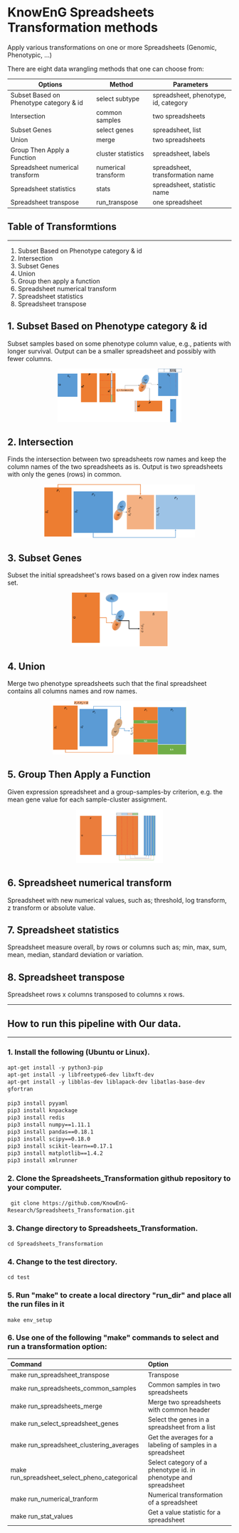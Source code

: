 # KnowEnG Spreadsheets Transformation methods
Apply various transformations on one or more Spreadsheets (Genomic, Phenotypic, ...)

There are eight data wrangling methods that one can choose from:

| **Options**                                      | **Method**                           | **Parameters**       |
| ------------------------------------------------ | -------------------------------------| -------------------- |
| Subset Based on Phenotype category & id          | select subtype                 | spreadsheet, phenotype, id, category|
| Intersection                                     | common samples                       | two spreadsheets     |
| Subset Genes                                     | select genes                         | spreadsheet, list     |
| Union                                            | merge                                | two spreadsheets     |
| Group Then Apply a Function                      | cluster statistics                   | spreadsheet, labels   |
| Spreadsheet numerical transform                  | numerical transform            | spreadsheet, transformation name|
| Spreadsheet statistics                           | stats                          | spreadsheet, statistic name|
| Spreadsheet transpose                            | run_transpose                        | one spreadsheet |

## Table of Transformtions
---
1. Subset Based on Phenotype category & id
2. Intersection
3. Subset Genes
4. Union
5. Group then apply a function
6. Spreadsheet numerical transform
7. Spreadsheet statistics
8. Spreadsheet transpose

## 1. Subset Based on Phenotype category & id

Subset samples based on some phenotype column value, e.g., patients with longer survival. Output can 
be a smaller spreadsheet and possibly with fewer columns.

<p align="center">
  <img  src="images/SubsetExpressionBasedonPhenotype.png" height=120>
</p>


## 2. Intersection

Finds the intersection between two spreadsheets row names and keep the column names of the two spreadsheets as is.
Output is two spreadsheets with only the genes (rows) in common.

<p align="center">
  <img  src="images/Intersection.png" height=120>
</p>

## 3. Subset Genes

Subset the initial spreadsheet's rows based on a given row index names set.

<p align="center">
  <img  src="images/SubsetGenes.png" height=120>
</p>

## 4. Union

Merge two phenotype spreadsheets such that the final spreadsheet contains all columns names and row names.

<p align="center">
  <img  src="images/Union.png" height=120>
</p>

## 5.  Group Then Apply a Function

Given expression spreadsheet and a group-samples-by criterion, e.g. the mean gene value for each sample-cluster assignment.

<p align="center">
  <img  src="images/GroupThenApplyaFunction.png" height=120>
</p>

## 6. Spreadsheet numerical transform 

Spreadsheet with new numerical values, such as; threshold, log transform, z transform or absolute value.

## 7. Spreadsheet statistics

Spreadsheet measure overall, by rows or columns such as; min, max, sum, mean, median, standard deviation or variation.

## 8. Spreadsheet transpose

Spreadsheet rows x columns transposed to columns x rows.



* * * 
## How to run this pipeline with Our data.
* * * 

 ### 1. Install the following (Ubuntu or Linux).
  ```
 apt-get install -y python3-pip
 apt-get install -y libfreetype6-dev libxft-dev
 apt-get install -y libblas-dev liblapack-dev libatlas-base-dev gfortran

 pip3 install pyyaml
 pip3 install knpackage
 pip3 install redis
 pip3 install numpy==1.11.1
 pip3 install pandas==0.18.1 
 pip3 install scipy==0.18.0
 pip3 install scikit-learn==0.17.1
 pip3 install matplotlib==1.4.2
 pip3 install xmlrunner
```

### 2. Clone the Spreadsheets_Transformation github repository to your computer.
```
 git clone https://github.com/KnowEnG-Research/Spreadsheets_Transformation.git
```

### 3. Change directory to Spreadsheets_Transformation.
```
cd Spreadsheets_Transformation
```

### 4. Change to the test directory.

```
cd test
```
 
### 5. Run "make" to create a local directory "run_dir" and place all the run files in it
```
make env_setup
```

### 6. Use one of the following "make" commands to select and run a transformation option:


| **Command**         | **Option**                                       | 
|:------------------- |:------------------------------------------------ | 
| make run_spreadsheet_transpose              | Transpose |
| make run_spreadsheets_common_samples       | Common samples in two spreadsheets|
| make run_spreadsheets_merge             | Merge two spreadsheets with common header|
| make run_select_spreadsheet_genes   | Select the genes in a spreadsheet from a list|
| make run_spreadsheet_clustering_averages  | Get the averages for a labeling of samples in a spreadsheet|
| make run_spreadsheet_select_pheno_categorical | Select category of a phenotype id. in phenotype and spreadsheet|
| make run_numerical_tranform | Numerical transformation of a spreadsheet|
| make run_stat_values | Get a value statistic for a spreadsheet|

